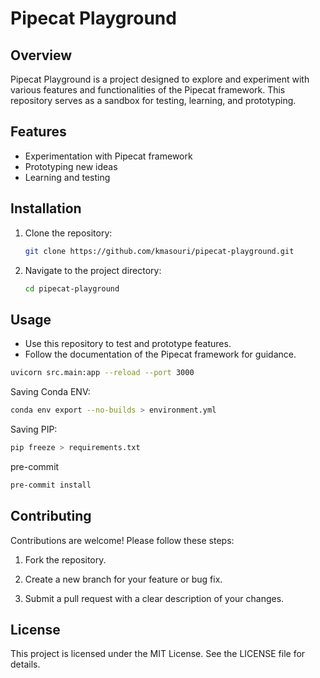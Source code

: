 # Pipecat Playground

## Overview

Pipecat Playground is a project designed to explore and experiment with various features and functionalities of the Pipecat framework. This repository serves as a sandbox for testing, learning, and prototyping.

## Features

- Experimentation with Pipecat framework
- Prototyping new ideas
- Learning and testing

## Installation

1. Clone the repository:

   ```bash
   git clone https://github.com/kmasouri/pipecat-playground.git
   ```

2. Navigate to the project directory:

   ```bash
   cd pipecat-playground
   ```

## Usage

- Use this repository to test and prototype features.
- Follow the documentation of the Pipecat framework for guidance.

```bash
uvicorn src.main:app --reload --port 3000
```

Saving Conda ENV:

```bash
conda env export --no-builds > environment.yml
```

Saving PIP:

```bash
pip freeze > requirements.txt
```

pre-commit

```bash
pre-commit install
```

## Contributing

Contributions are welcome! Please follow these steps:

1. Fork the repository.

2. Create a new branch for your feature or bug fix.

3. Submit a pull request with a clear description of your changes.

## License

This project is licensed under the MIT License. See the LICENSE file for details.
